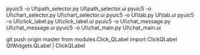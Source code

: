 pyuic5 -o UI\path_selector.py UI\path_selector.ui
pyuic5 -o UI\chart_selector.py  UI\chart_selector.ui
pyuic5 -o UI\tab.py  UI\tab.ui
pyuic5 -o UI\click_label.py  UI\click_label.ui
pyuic5 -o UI\chat_message.py UI\chat_message.ui
pyuic5 -o UI\chat_main.py UI\chat_main.ui


git push origin master
from modules.Click_QLabel import ClickQLabel
QtWidgets.QLabel | ClickQLabel